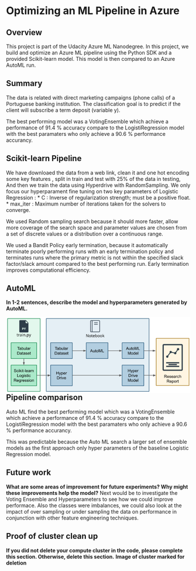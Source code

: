 # Optimizing an ML Pipeline in Azure

## Overview
This project is part of the Udacity Azure ML Nanodegree.
In this project, we build and optimize an Azure ML pipeline using the Python SDK and a provided Scikit-learn model.
This model is then compared to an Azure AutoML run.

## Summary
The data is related with direct marketing campaigns (phone calls) of a Portuguese banking institution. The classification goal is to predict if the client will subscribe a term deposit (variable y).

The best performing model was a VotingEnsemble which achieve a performance of 91.4 % accuracy  compare to the  LogistiRegression model with the best paramaters who
only achieve a 90.6 % performance accurancy.

## Scikit-learn Pipeline

We have downloaed the data from a web link, clean it and one hot encoding some key features , split in train and test with 25% of the data in testing,
And then we train the data using Hyperdrive with RandomSampling. We only focus our hyperparament fine tuning on two key parameters of Logistic Regression :
    * C  : Inverse of regularization strength; must be a positive float.
    *  max_iter : Maximum number of iterations taken for the solvers to converge.

We used Random sampling search because it should more faster, allow more coverage of the search space and parameter values are chosen from a set of discrete values or a distribution over a continuous range.

We used a Bandit Policy early termination, because  it automatically terminate poorly performing runs with an early termination policy and terminates runs where the primary metric is not within the specified slack factor/slack amount compared to the best performing run. Early termination improves computational efficiency.

## AutoML
**In 1-2 sentences, describe the model and hyperparameters generated by AutoML.**


<img src="creating-and-optimizing-an-ml-pipeline.png"
     alt="creating-and-optimizing-an-ml-pipeline"
     style="float: left; margin-right: 10px;" />

## Pipeline comparison
Auto ML find the  best performing model  which was a VotingEnsemble which achieve a performance of 91.4 % accuracy  compare to the  LogistiRegression model with the best paramaters who only achieve a 90.6 % performance accurancy.

This was predictable because the Auto ML search a larger set of ensemble models as the first approach only hyper parameters of the baseline Logistic Regression model.

## Future work
**What are some areas of improvement for future experiments? Why might these improvements help the model?**
Next would be to investigate the Voting Ensemble and Hyperparameters to see how we could improve performace. Also the classes were imbalances, we could also 
look at the impact of over sampling or under sampling the data on performance in conjunction with other feature engineering techniques.

## Proof of cluster clean up
**If you did not delete your compute cluster in the code, please complete this section. Otherwise, delete this section.**
**Image of cluster marked for deletion**
